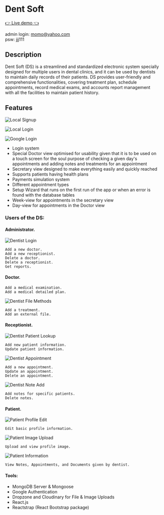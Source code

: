 # Dent Soft


[👉  Live demo 👈](https://dent-soft.herokuapp.com/)

admin login: momo@yahoo.com  
psw: jjj111

## Description
Dent Soft (DS)
 is a streamlined and standardized electronic system specially designed for multiple users in dental clinics, and it can be used by dentists to maintain daily records of their patients. 
DS provides user-friendly and comprehensive functionalities, covering treatment plan, schedule appointments, record medical exams, and accounts report management with all the facilities to maintain patient history.

## Features
![Local Signup](/client/src/assets/images/dsLocalSignup.gif)

![Local Login](client/src/assets/images/dsLocalLogin.gif)

![Google Login](client/src/assets/images/dsGoogleLogin.gif)

- Login system
- Special Doctor view optimised for usability given that it is to be used on a touch screen for the soul purpose of checking a given day's appointments and adding notes and treatments for an appointment
- Secretary view designed to make everything easily and quickly reached
- Supports patients having health plans
- Payments simulation system
- Different appointment types
- Setup Wizard that runs on the first run of the app or when an error is found with the database tables
- Week-view for appointments in the secretary view
- Day-view for appointments in the Doctor view

### Users of the DS:
#### Administrator.
![Dentist Login](client/src/assets/images/dsDentistLogin.gif)

    Add a new doctor.
    Add a new receptionist.
    Delete a doctor.
    Delete a receptionist.
    Get reports.
#### Doctor.
    Add a medical examination.
    Add a medical detailed plan.
![Dentist File Methods](client/src/assets/images/dsDentistFileMethods.gif)

    Add a treatment.
    Add an external file.
#### Receptionist. 
![Dentist Patient Lookup](client/src/assets/images/dsDentistEmailLookup.gif)

    Add new patient information.   
    Update patient information.
![Dentist Appointment](client/src/assets/images/dsDentistReservation.gif)

    Add a new appointment.
    Update an appointment.
    Delete an appointment.
![Dentist Note Add](client/src/assets/images/dsDentistNote.gif)

    Add notes for specific patients.
    Delete notes.
#### Patient.
![Patient Profile Edit](client/src/assets/images/dsProfileEdit.gif)

    Edit basic profile information.
![Patient Image Upload](client/src/assets/images/dsPatientPage.gif)

    Upload and view profile image.
![Patient Information](client/src/assets/images/dsPatientPage.gif)

    View Notes, Appointments, and Documents given by dentist.


#### Tools:
* MongoDB Server & Mongoose
* Google Authentication
* Dropzone and Cloudinary for File & Image Uploads
* React.js
* Reactstrap (React Bootstrap package)